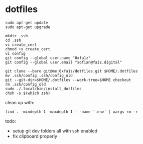 # dotfiles

```shell
sudo apt-get update
sudo apt-get upgrade

mkdir .ssh
cd .ssh
vi create_cert
chmod +x create_cert
vi config
git config --global user.name "0xfa1z"
git config --global user.email "sofian@faiz.digital"

git clone --bare git@me:0xfa1z/dotfiles.git $HOME/.dotfiles
mv .ssh/config .ssh/config_old
git --git-dir=$HOME/.dotfiles --work-tree=$HOME checkout
rm .ssh/config_old
sudo ./.local/bin/install_dotfiles
chsh -s $(which zsh)
```

clean up with: 
```shell
find . -mindepth 1 -maxdepth 1 ! -name '.env' | xargs rm -r
```

todo:
- setup git dev folders all with ssh enabled
- fix clipboard properly
